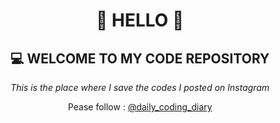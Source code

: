 <h1 align="center">🚀 HELLO 🚀</h1>
<h2 align="center"> 💻 WELCOME TO MY CODE REPOSITORY </h2>

<p align="center"><em>This is the place where I save the codes I posted on Instagram</em></p>
<p align="center"> Pease follow : <a href="https://www.instagram.com/daily_coding_diary/">@daily_coding_diary</a></p>
